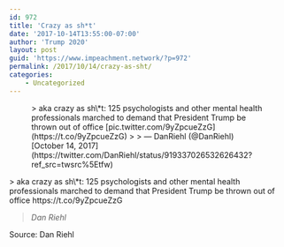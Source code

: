 ```yaml
---
id: 972
title: 'Crazy as sh*t'
date: '2017-10-14T13:55:00-07:00'
author: 'Trump 2020'
layout: post
guid: 'https://www.impeachment.network/?p=972'
permalink: /2017/10/14/crazy-as-sht/
categories:
    - Uncategorized
---
```


<figure class="wp-block-embed is-type-rich is-provider-twitter wp-block-embed-twitter"><div class="wp-block-embed__wrapper">> aka crazy as sh\*t: 125 psychologists and other mental health professionals marched to demand that President Trump be thrown out of office [pic.twitter.com/9yZpcueZzG](https://t.co/9yZpcueZzG)
> 
> — DanRiehl (@DanRiehl) [October 14, 2017](https://twitter.com/DanRiehl/status/919337026532626432?ref_src=twsrc%5Etfw)

<script async="" charset="utf-8" src="https://platform.twitter.com/widgets.js"></script></div></figure>> aka crazy as sh\*t: 125 psychologists and other mental health professionals marched to demand that President Trump be thrown out of office https://t.co/9yZpcueZzG
> 
> <cite>Dan Riehl</cite>

Source: Dan Riehl